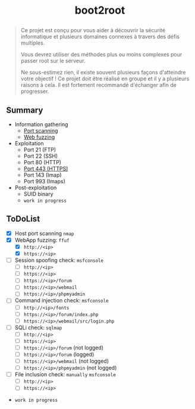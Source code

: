 # <p align="center">boot2root</p>
> Ce projet est conçu pour vous aider à découvrir la sécurité informatique et plusieurs domaines connexes à travers des défis multiples.
>
> Vous devrez utiliser des méthodes plus ou moins complexes pour passer root sur le serveur.
>
> Ne sous-estimez rien, il existe souvent plusieurs façons d'atteindre votre objectif ! Ce projet doit être réalisé en groupe et il y a plusieurs raisons à cela. Il est fortement recommandé d'échanger afin de progresser.

## Summary
- Information gathering
    * [Port scanning](/1-information-gathering/nmap.md)
    * [Web fuzzing](/1-information-gathering/ffuf.md)
- Exploitation
    * Port 21 (FTP)
    * Port 22 (SSH)
    * Port 80 (HTTP)
    * [Port 443 (HTTPS)](/2-exploitation/https.md)
    * Port 143 (Imap)
    * Port 993 (Imaps)
- Post-exploitation
    * SUID binary
    * `work in progress`

## ToDoList
- [x] Host port scanning `nmap`
- [x] WebApp fuzzing: `ffuf`
    * [x] `http://<ip>`
    * [x] `https://<ip>`
- [ ] Session spoofing check: `msfconsole`
    * [ ] `http://<ip>`
    * [ ] `https://<ip>`
    * [ ] `https://<ip>/forum`
    * [ ] `https://<ip>/webmail`
    * [ ] `https://<ip>/phpmyadmin`
- [ ] Command injection check: `msfconsole`
    * [ ] `http://<ip>/fonts`
    * [ ] `https://<ip>/forum/index.php`
    * [ ] `https://<ip>/webmail/src/login.php`
- [ ] SQLi check: `sqlmap`
    * [ ] `http://<ip>`
    * [ ] `https://<ip>`
    * [ ] `https://<ip>/forum` (not logged)
    * [ ] `https://<ip>/forum` (logged)
    * [ ] `https://<ip>/webmail` (not logged)
    * [ ] `https://<ip>/phpmyadmin` (not logged)
- [ ] File inclusion check: `manually` `msfconsole`
    * [ ] `http://<ip>`
    * [ ] `https://<ip>`
- `work in progress`
